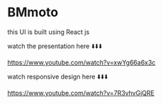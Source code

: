 # BMmoto

this UI is built using React js

watch the presentation here ⬇️⬇️⬇️

https://www.youtube.com/watch?v=xwYg66a6x3c

watch responsive design here ⬇️⬇️⬇️

https://www.youtube.com/watch?v=7R3vhvGjQRE
